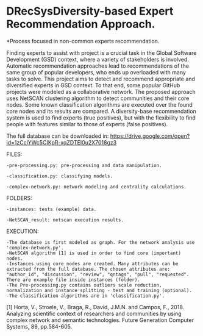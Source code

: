 # DRecSysDiversity-based Expert Recommendation Approach.
 *Process focused in non-common experts recommendation.

Finding experts to assist with project is a crucial task in the Global Software Development (GSD) context, where a variety of stakeholders is involved. Automatic recommendation approaches lead to recommendations of the same group of popular developers, who ends up overloaded with many tasks to solve. This project aims to detect and recommend appropriate and diversified experts in GSD context. To that end, some popular GitHub projects were modeled as a collaborative network. The proposed approach uses NetSCAN clustering algorithm to detect communities and their core nodes. Some known classification algorithms are executed over the found core nodes and its results are compared. A diversity-base recommendation system is used to find experts (true positives), but with the flexibility to find people with features similar to those of experts (false positives).



The full database can be downloaded in: https://drive.google.com/open?id=1zCclYWc5CIKpR-xqZDTEI0u2X7018gz3 

FILES:
  
	-pre-processing.py: pre-processing and data manipulation.
  
	-classification.py: classifying models.
  
	-complex-network.py: network modeling and centrality calculations.


FOLDERS:
	
	-instances: tests (example) data.
	
	-NetSCAN_result: netscan execution results.


EXECUTION:

	-The database is first modeled as graph. For the network analysis use 'complex-network.py'. 
	-NetSCAN algorithm [1] is used in order to find core (important) nodes.
	-Instances using core nodes are created. Many attributes can be extracted from the full database. The chosen attributes are: "author_id", "discussion", "review", "qntags", "pull", "requested". There are example file inside instances (folder).
	-The Pre-processing.py contains outliers scale reduction, normalization and instance splitting - test and training (optional).
	-The classification algorithms are in 'classification.py'.


[1] Horta, V., Stroele, V., Braga, R., David, J.M.N. and Campos, F., 2018. Analyzing scientific context of researchers and communities by using complex network and semantic technologies. Future Generation Computer Systems, 89, pp.584-605.
